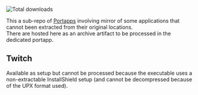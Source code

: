 ![Total downloads](https://img.shields.io/github/downloads/crazy-max/neard-modules-untouched/total.svg?style=flat-square)

This a sub-repo of [Portapps](https://github.com/portapps) involving mirror of some applications that cannot been extracted from their original locations.<br />
There are hosted here as an archive artifact to be processed in the dedicated portapp.<br />

## Twitch

Available as setup but cannot be processed because the executable uses a non-extractable InstallShield setup (and cannot be decompressed because of the UPX format used).
